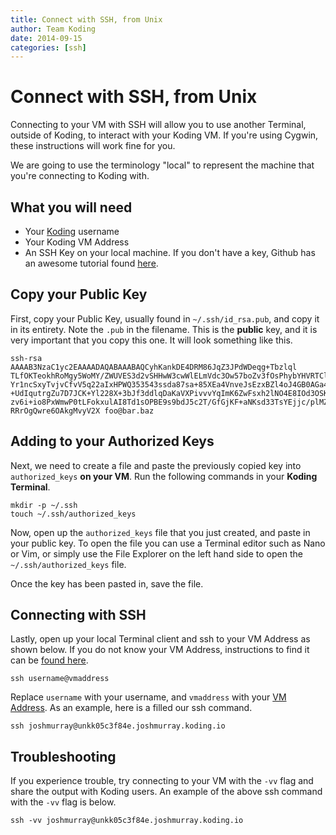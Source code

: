 ```yaml
---
title: Connect with SSH, from Unix
author: Team Koding
date: 2014-09-15
categories: [ssh]
---
```


# Connect with SSH, from Unix

Connecting to your VM with SSH will allow you to use another Terminal, 
outside of Koding, to interact with your Koding VM. If you're using 
Cygwin, these instructions will work fine for you.

We are going to use the terminology "local" to represent the machine that 
you're connecting to Koding with.

## What you will need

- Your [Koding][koding] username
- Your Koding VM Address
- An SSH Key on your local machine. If you don't have a key, Github has 
  an awesome tutorial found [here][github keygen].

## Copy your Public Key

First, copy your Public Key, usually found in `~/.ssh/id_rsa.pub`, and 
copy it in its entirety. Note the `.pub` in the filename. This is the 
**public** key, and it is very important that you copy this one. It will 
look something like this.

```
ssh-rsa AAAAB3NzaC1yc2EAAAADAQABAAABAQCyhKankDE4DRM86JqZ3JPdWDeqg+Tbzlql
TLfOKTeokhRoMgy5WoMY/ZWUVES3d2vSHHwW3cwWlELmVdc3Ow57boZv3fOsPhybYHVRTClX
Yr1ncSxyTvjvCfvV5q22aIxHPWQ353543ssda87sa+85XEa4VnveJsEzxBZl4oJ4GB0AGa48
+UdIqutrgZu7D7JCK+Yl228X+3bJf3ddlqDaKaVXPivvvYqImK6ZwFsxh2lNO4E8IOd3OSK9
zv6i+io8PxWmwP0tLFokxulAI8Td1sOPBE9s9bdJ5c2T/GfGjKF+aNKsd33TsYEjjc/plMZm
RRrOgQwre6OAkgMvyV2X foo@bar.baz
```

## Adding to your Authorized Keys

Next, we need to create a file and paste the previously copied key into 
`authorized_keys` **on your VM**. Run the following commands in your
**Koding Terminal**.

```
mkdir -p ~/.ssh
touch ~/.ssh/authorized_keys
```

Now, open up the `authorized_keys` file that you just created, and paste 
in your public key. To open the file you can use a Terminal editor such 
as Nano or Vim, or simply use the File Explorer on the left hand side to 
open the `~/.ssh/authorized_keys` file.

Once the key has been pasted in, save the file.

## Connecting with SSH

Lastly, open up your local Terminal client and ssh to your VM Address as 
shown below. If you do not know your VM Address, instructions to find it 
can be [found here][vm address].

```
ssh username@vmaddress
```

Replace `username` with your username, and `vmaddress` with your [VM 
Address][vm address]. As an example, here is a filled our ssh command.

```
ssh joshmurray@unkk05c3f84e.joshmurray.koding.io
```

## Troubleshooting

If you experience trouble, try connecting to your VM with the `-vv` flag 
and share the output with Koding users. An example of the above ssh 
command with the `-vv` flag is below.

```
ssh -vv joshmurray@unkk05c3f84e.joshmurray.koding.io
```




[koding]: https://koding.com
[github keygen]: https://help.github.com/articles/generating-ssh-keys
[connect windows]: /guides/connect-with-ssh-windows
[vm address]: /faq/vm-address
